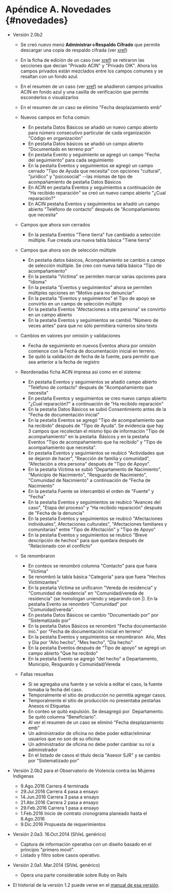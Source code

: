  
# Apéndice A. Novedades {#novedades}
* Versión 2.0b2 
	* Se creó nuevo menú __Administrar->Respaldo Cifrado__ 
	que permite descargar una copia de respaldo cifrada 
	(ver [xref](#copia_de_respaldo_cifrada))
	* En la ficha de edición de un caso (ver [xref](#ficha_comun))
	   se retiraron las secciones que decían "Privado ACIN" y 
	   "Privado OIK".  Ahora los campos privados están mezclados entre 
	   los campos comunes y se resaltan con un fondo azul.
	* En el resumen de un caso (ver [xref](#resumen_de_un_caso)) se 
	  añadieron campos privados ACIN en fondo azul y una casilla de 
	  verificación que permite esconderlos o visualizarlos
	* En el resumen de un caso se elimino "Fecha desplazamiento emb"  
	
	* Nuevos campos en ficha común:
		* En pestaña Datos Básicos se añadió un nuevo campo 
		  abierto para número consecutivo particular de cada 
		  organización "Código en organización"
		* En pestaña Datos básicos se añadió un campo abierto 
		  "Documentado en terreno por"
	 	* En pestaña Evento y seguimiento se agregó un campo
		  "Fecha del seguimiento" para cada seguimiento
		* En la pestaña Eventos y seguimientos se agregó un 
		  campo cerrado "Tipo de Ayuda que necesita" con 
		  opciones "cultural", "jurídico" y "psicosocial" 
		  --las mismas de tipo de acompañamiento de pestaña 
		  Datos Básicos
		* En ACIN en pestaña Eventos y seguimientos a 
		  continuación de "Ha recibido reparación" 
		  se creó un nuevo campo abierto "¿Cual reparación?"  
		* En ACIN pestaña Eventos y seguimientos se añadió un campo 
		  abierto "Teléfono de contacto" después de "Acompañamiento 
		  que necesita"
  

	* Campos que ahora son cerrados 
		* En la pestaña Eventos "Tiene tierra" fue cambiado a 
		  selección múltiple. Fue creada una nueva tabla básica 
		  "Tiene tierra"

	* Campos que ahora son de selección múltiple
		* En pestaña datos básicos, Acompañamiento se cambio
	   	  a campo de selección múltiple. Se creo con nueva tabla básica 
	 	  "Tipo de acompañamiento"
		* En la pestaña "Víctima" se permiten marcar varias 
		  opciones para "Idioma"
		* En la pestaña "Eventos y seguimientos" ahora se 
		  permiten múltiples opciones en "Motivo para no denunciar"
		* En la pestaña "Eventos y seguimientos" el Tipo de 
		  apoyo se convirtio en un campo de selección múltiple
		* En la pestaña Eventos "Afectaciones a otra persona" 
		  se convirtio en un campo abierto 
		* En la pestaña Eventos y seguimientos se cambió 
	  	  "Número de veces antes" para que no sólo permitiera 
		  números sino texto 

	* Cambios en valores por omisión y validaciones
		* Fecha de seguimiento en nuevos Eventos ahora por 
		  omisión comience con la Fecha de documentación inicial en 
		  terreno.
		* Se quitó la validación de fecha de la fuente, para permitir 
		  que sea anterior a la fecha de registro

	* Reordenadas ficha ACIN impresa así como en el sistema:
		* En pestaña Eventos y seguimientos se añadió 
	 	  campo abierto "Teléfono de contacto" después de 
		  "Acompañamiento que necesita" 
		* En pestaña Eventos y seguimientos se creo 
		  nuevo campo abierto "¿Cual reparación?" a 
		  continuación de "Ha recibido reparación" 
		* En la pestaña Datos Básicos se subió Consentimiento 
	  	  antes de la "Fecha de documentación inicial"
		* En la pestaña Eventos se agregó "Tipo de 
		  acompañamiento que ha recibido" después de "Tipo de Ayuda".
		  Se evidencia que hay 3 campos que recolectan el mismo tipo 
		  de información "Tipo de acompañamiento" en la pestaña 
		  Básicos y en la pestaña Eventos "Tipo de acompañamiento 
		  que ha recibido" y "Tipo de acompañamiento que necesita". 
		* En pestaña Eventos y seguimientos se reubicó 
		  "Actividades que se dejaron de hacer", "Reacción de 
		  familia y comunidad", "Afectación a otra persona" 
		  después de "Tipo de Apoyo".
		* En la pestaña Víctima se subió "Departamento 
		  de Nacimiento", "Municipio de Nacimiento", 
		  "Resguardo de Nacimiento", "Comunidad de Nacimiento" 
		  a continuación de "Fecha de Nacimiento"
		* En la pestaña Fuente se intercambió el orden de 
		  "Fuente" y "Fecha"
		* En la pestaña Eventos y seguimientos se 
		  reubicó "Avances del caso", "Etapa del proceso" y 
		  "Ha recibido reparación" después de "Fecha de la 
		  denuncia"
		* En la pestaña Eventos y seguimientos se 
		  reubicó "Afectaciones individuales", Afectaciones 
		  culturales", "Afectaciones familiares y comunitarias"
		  entre "Tipo de Afectación" y "Tipo de Apoyo"
		* En la pestaña Eventos y seguimientos se 
		  reubicó "Breve descripción de hechos" 
		  para que quedara después de "Relacionado 
		  con el conflicto" 
	

	* Se renombraron
		* En conteos se renombró columna "Contacto" 
		  para que fuera "Víctima"
		* Se renombró la tabla básica "Categoría" para que 
		  fuera "Hechos Victimizantes"
		* En la pestaña Víctima se unificaron "Vereda de 
		  residencia" y "Comunidad de residencia" en 
		  "Comunidad/vereda de residencia" (se homologan 
		  uniendo y separando con |). En la pestaña 
		  Evento se renombró "Comunidad" por 
		  "Comunidad/vereda".
		* En pestaña Datos Básicos se cambio "Documentado 
		  por" por "Sistematizado por"
		* En la pestaña Datos Básicos se renombró "Fecha 
		  documentación inic." por "Fecha de 
		  documentación inicial en terreno"
		* En la pestaña Eventos y seguimientos se renombraron 
		  Año, Mes y Día por "Año hecho", "Mes hecho", 
		  "Día hecho"
		* En la pestaña Eventos después de "Tipo de apoyo" 
		  se agregó un campo abierto "Que ha recibido" 
		* En la pestaña Evento se agregó  "del hecho" a 
	  	  Departamento, Municipio, Resguardo y 
		  Comunidad/Vereda 

	* Fallas resueltas
		* Si se agregaba una fuente y se volvía a editar el caso, 
		  la fuente tomaba la fecha del caso.
		* Temporalmente el sitio de producción no permitía 
		  agregar casos.  
		* Temporalmente el sitio de producción no presentaba 
		  pestañas Anexos ni Etiquetas 
		* En conteo se  quitó expulsión. Se desagregó por 
		  Departamento.  Se quitó columna "Beneficiario". 
		* Al ver el resumen de un caso se eliminó 
		  "Fecha desplazamiento emb"
		* Un administrador de oficina no debe poder 
		  editar/eliminar usuarios que no son de su oficina
		* Un administrador de oficina no debe poder cambiar 
		  su rol a administrador 
		* En el listado de casos el título decía "Asesor SJR"
		  y se cambio por "Sistematizado por"
		

		  

* Versión 2.0b2 para el Observatorio de Violencia contra las Mujeres Indigenas
	* 9.Ago.2016 Carrera 4 terminada
	* 29.Jul.2016 Carrera 4 pasa a ensayo
	* 14.Jun.2016 Carrera 3 pasa a ensayo
	* 21.Abr.2016 Carrera 2 pasa a ensayo
	* 29.Feb.2016 Carrera 1 pasa a ensayo
	* 1.Feb.2016 Inicio de contrato cronograma planeado hasta el 8.Ago.2016 
	* 9.Dic.2016 Propuesta de requerimientos

* Versión 2.0a3. 16.Oct.2014   (SIVeL genérico)
	* Captura de información operativa con un diseño basado en el 
	  principio "primero movil".  
	* Listado y filtro sobre casos operativo.

* Versión 2.0a1. Mar.2014 (SIVeL genérico)
	* Opera una parte considerable sobre Ruby on Rails

* El historial de la versión 1.2 puede verse en el [manual de esa versión](http://sivel.sourceforge.net/1.2/).

